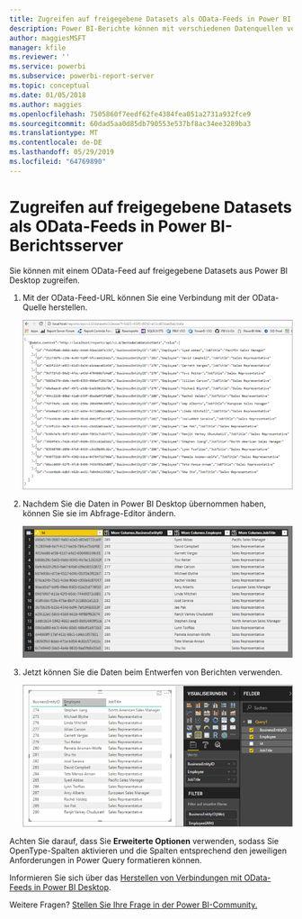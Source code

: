 ```yaml
---
title: Zugreifen auf freigegebene Datasets als OData-Feeds in Power BI-Berichtsserver
description: Power BI-Berichte können mit verschiedenen Datenquellen verbunden sein. Je nach Verwendung der Daten sind verschiedene Datenquellen verfügbar.
author: maggiesMSFT
manager: kfile
ms.reviewer: ''
ms.service: powerbi
ms.subservice: powerbi-report-server
ms.topic: conceptual
ms.date: 01/05/2018
ms.author: maggies
ms.openlocfilehash: 7505860f7eedf62fe4384fea051a2731a932fce9
ms.sourcegitcommit: 60dad5aa0d85db790553e537bf8ac34ee3289ba3
ms.translationtype: MT
ms.contentlocale: de-DE
ms.lasthandoff: 05/29/2019
ms.locfileid: "64769890"
---
```

# <a name="accessing-shared-datasets-as-odata-feeds-in-power-bi-report-server"></a>Zugreifen auf freigegebene Datasets als OData-Feeds in Power BI-Berichtsserver
Sie können mit einem OData-Feed auf freigegebene Datasets aus Power BI Desktop zugreifen.

1. Mit der OData-Feed-URL können Sie eine Verbindung mit der OData-Quelle herstellen.
   
    ![OData-Feed-Quelle für Berichtsserver](media/access-dataset-odata/report-server-odata-feed.png)
2. Nachdem Sie die Daten in Power BI Desktop übernommen haben, können Sie sie im Abfrage-Editor ändern.
   
    ![Abfrage-Editor von Power BI Desktop mit OData-Feed](media/access-dataset-odata/report-server-odata-results-query-editor.png)
3. Jetzt können Sie die Daten beim Entwerfen von Berichten verwenden.
   
    ![Power BI Desktop-Berichtsentwurf mit OData-Feed](media/access-dataset-odata/report-server-odata-power-bi-desktop-report-design.png)

Achten Sie darauf, dass Sie **Erweiterte Optionen** verwenden, sodass Sie OpenType-Spalten aktivieren und die Spalten entsprechend den jeweiligen Anforderungen in Power Query formatieren können.

Informieren Sie sich über das [Herstellen von Verbindungen mit OData-Feeds in Power BI Desktop](../desktop-connect-odata.md).

Weitere Fragen? [Stellen Sie Ihre Frage in der Power BI-Community.](https://community.powerbi.com/)

